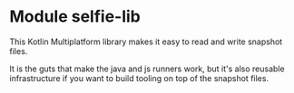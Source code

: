 # Module selfie-lib

This Kotlin Multiplatform library makes it easy to read and write snapshot files.

It is the guts that make the java and js runners work, but it's also reusable infrastructure if you want to build tooling on top of the snapshot files.